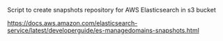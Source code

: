Script to create snapshots repository for AWS Elasticsearch in s3 bucket

https://docs.aws.amazon.com/elasticsearch-service/latest/developerguide/es-managedomains-snapshots.html
